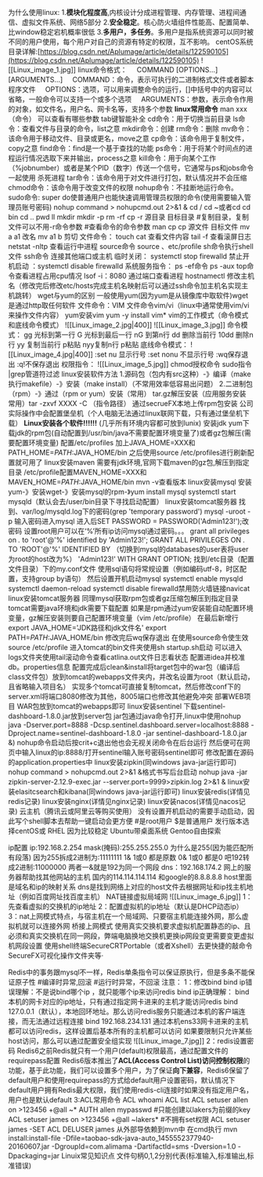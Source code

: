 为什么使用linux:
	1.**模块化程度高**,内核设计分成进程管理、内存管理、进程间通信、虚拟文件系统、网络5部分
	2.**安全稳定**。核心防火墙组件性能高、配置简单、比window稳定宕机概率很低
	3.**多用户，多任务**。多用户是指系统资源可以同时被不同的用户使用，每个用户对自己的资源有特定的权限，互不影响。
centOS系统目录详解:[https://blog.csdn.net/Aplumage/article/details/122590105](https://blog.csdn.net/Aplumage/article/details/122590105)
![[Linux_image_1.jpg]]
linux命令格式：
	    COMMAND \[OPTIONS...] \[ARGUMENTS...]
	    COMMAND：命令，表示可执行的二进制格式文件或者脚本程序文件
	    OPTIONS：选项，可以用来调整命令的运行，[]中括号中的内容可以省略，一般命令可以支持一个或多个选项
	    ARGUMENTS：参数，表示命令作用的对象，如文件名，用户名、网卡名等，支持多个参数
**linux常用命令**
	man xxx（命令） 可以查看有哪些参数
	tab键智能补全
	cd命令：用于切换当前目录
	ls命令：查看文件与目录的命令，list之意
	mkdir命令：创建
	rm命令：删除
	mv命令：该命令用于移动文件、目录或更名，move之意
	cp命令：该命令用于复制文件，copy之意
	find命令：find是一个基于查找的功能
	ps命令：用于将某个时间点的进程运行情况选取下来并输出，process之意
	kill命令：用于向某个工作（%jobnumber）或者是某个PID（数字）传送一个信号，它通常与ps和jobs命令一起使用 杀死进程
	tar命令：该命令用于对文件进行打包，默认情况并不会压缩
	chmod命令：该命令用于改变文件的权限
	nohup命令：不挂断地运行命令。
	sudo命令: super do使普通用户也能快速调用管理员权限的命令(使用需要输入管理员账号密码)
	nohup command > nohupcmd.out 2>&1 &
	cd /
	cd ~或者cd
	cd bin
	cd ..
	pwd
	ll
	mkdir
	mkdir -p
	rm -rf
	cp -r 源目录 目标目录 #复制目录，复制文件可以不用-r命令参数
	#查看命令的命令参数
	man cp
	cp 源文件 目标文件
	mv a a1 改名
	mv a1 b 剪切
	文件命令：
	touch
	cat 查看文件内容
	tail -f 查看滚屏日志
	netstat -nltp 查看运行中进程
	source命令 source 、etc/profile
	sh命令执行shell文件
	ssh命令 连接其他端口或主机
	临时关闭： systemctl stop firewalld
	禁止开机启动 ：systemctl disable firewalld
	系统服务指令：
	ps -ef命令 ps -aux
	top命令查看进程占用cpu情况
	lsof -i：8080 通过端口查看进程
	hostnamectl 修改主机名（修改完后修改etc/hosts完成主机名映射后可以通过ssh命令加主机名实现主机跳转）
wget与yum的区别
	一般使用yum(因为yum是从镜像库中取软件)wget是通过http取任何软件
文件命令：VIM
	文件命令vim/vi（linux中通常使用vim/vi来操作文件内容）
	yum安装vim
	yum -y install vim*
	vim的工作模式（命令模式和底线命令模式）
	![[Linux_image_2.jpg|400]]
	![[Linux_image_3.jpg]]
	命令模式：
	gg 光标到第一行
	G 光标到最后一行
	nG 到第n行
	dd 删除当前行
	10dd 删除n行
	yy 复制当前行 p粘贴
	nyy复制n行 p粘贴
	底线命令模式：
	![[Linux_image_4.jpg|400]]
	:set nu 显示行号
	:set nonu 不显示行号
	:wq保存退出
	:q!不保存退出
	权限指令：
	![[Linux_image_5.jpg]]
	chmod授权命令
	sudo指令
	|grep管道符过滤
linux安装软件方法
	1.源码包（包内有src这种）-》编译（make执行makefile）-》安装（make install）（不常用效率低容易出问题）
	2.二进制包（rpm）-》通过（rpm or yum）安装（常用）
	tar.gz解压安装（应用服务安装 常用）tar -zxvf XXXX -C （指令路径）
	通过secrueFX本地上传rpm包安装
	公司实际操作中会配置堡垒机（个人电脑无法通过linux联网下载，只有通过堡垒机下载）
**Linux安装各个软件!!!!!!**
	(几乎所有环境内容都可放到lunix)
	安装jdk
		yum下载jdk的rpm包(自动配置到/usr/bin/java不需要配置环境变量了)或者gz包解压(需要配置环境变量)
		配置/etc/profiles
		加上JAVA_HOME=XXX和PATH_HOME=$PATH:$JAVA_HOME/bin
		之后使用source /etc/profiles进行刷新配置就可用了
	linux安装maven
		需要有jdk环境,官网下载maven的gz包,解压到指定目录
		/etc/profile配置MAVEN_HOME=XXX和MAVEN_HOME=$PATH:$JAVA_HOME/bin
		mvn -v查看版本
	linux安装mysql
		安装yum-》安装wget-》安装mysql的rpm-》yum install mysql
		systemctl start mysqld（默认会去/user/bin目录下寻找启动配置）
		linux安装tomcat服务器
		找到、var/log/mysqld.log下的密码(grep 'temporary password')
		mysql -uroot -p 输入密码进入mysql
		进入后SET PASSWORD = PASSWORD('Admin123!');改密码
		设置root用户可以在‘%’所有ip访问mysql通过密码。。。
		grant all privileges on *.* to 'root'@'%' identified by 'Admin123!';
		GRANT ALL PRIVILEGES ON *.* TO 'ROOT'@'%' IDENTIFIED BY
		（切换到mysql的databases的user表将user为root的host改为%）
		'Admin123!' WITH GRANT OPTION;
		找到/etc目录（配置文件目录）下的my.conf文件
		使用sql语句将常规设置（例如编码utf-8，时区配置，支持group by语句）
		然后设置开机启动mysql
		systemctl enable mysqld
		systemctl daemon-reload
		systemctl disable firewalld禁用防火墙链接navicat
	linux安装tomcat服务器
		同理mysql获取rpm包或者gz压缩包解压到指定目录
		tomcat需要java环境和jdk需要下载配置
		如果是rpm通过yum安装能自动配置环境变量，gz解压安装则要自己配置环境变量（vim /etc/profile）
		在最后新增行 export JAVA_HOME='JDK路径和jdk文件名'
		export PATH=$PATH:$JAVA_HOME/bin
		修改完后wq保存退出 在使用source命令使生效source /etc/profile
		进入tomcat的bin文件夹使用sh startup.sh启动
		可以进入logs文件夹使用tail滚动命令查看catlina.out文件日志看状态
		配置进idea并校准db。properties信息
		配置完成后clean&install将target包中的war包（编译后class文件包）放到tomcat的webapps文件夹内，并改名设置为root（默认启动，且省略输入项目名）
		实现多个tomcat可直接复制tomcat，然后修改conf下的server.xml将端口8080修改为其他，8005端口也修改其他避免冲突
		部署WEB项目
		WAR包放到tomcat的webapps即可
	linux安装sentinel
		下载sentinel-dashboard-1.8.0.jar放到server包
		jar包通过java命令打开,linux中使用nohup java -Dserver.port=8888 -Dcsp.sentinel.dashboard.server=localhost:8888 -Dproject.name=sentinel-dashboard-1.8.0 -jar sentinel-dashboard-1.8.0.jar &)
		nohup命令启动后按crit+c退出他也会无视关闭命令在后台运行
		然后便可在网页中输入linux的ip:8888/打开sentinel输入账号密码sentinel即可
		修改配置在源码的application.properties中
	linux安装zipkin(同windows java-jar运行即可)
	nohup command > nohupcmd.out 2>&1 &格式书写后台启动
	nohup java -jar zipkin-server-2.12.9-exec.jar --server.port=9999>zipkin.log 2>&1 &
	linux安装elasitcsearch和kibana(同windows java-jar运行即可)
	linux安装redis(详情见redis记录)
	linux安装nginx(详情见nginx记录)
	linux安装nacos(详情见nacos记录)
云主机（腾讯云或阿里云等购买使用）
没有设置开机启动的需要手动启动，因此写个shell脚本去帮助一键启动会更方便
\#是root用户 $是普通用户
发行版本选择centOS或 RHEL 因为比较稳定
Ubuntu带桌面系统 Gentoo自由探索

ip配置
ip:192.168.2.254
mask(掩码):255.255.255.0
为什么是255(因为能匹配所有段落)
因为255拆成2进制为:11111111
1& 1或0 都是原数
0& 1或0 都是0
吧192转成2进制:11000000
两者一&就是192为同一个网段
dns：192.168.174.2 网上的服务器帮助找其他网站的主机 国内的114.114.114.114 和google的8.8.8.8.8
host里面是域名和ip的映射关系
dns是找到网络上对应的host文件去根据网址和ip找主机地址（例如百度网址找百度主机）
NAT链接虚拟局域网
![[Linux_image_6.jpg]]
1：先查看虚拟的交换机的ip地址
2：配置虚拟机的ip地址（默认是DHCP动态ip）
3：nat上网模式特点，与宿主机在一个局域网、只要宿主机能连接外网，那么虚拟机就可以连接外网
桥接上网模式
使用真实交换机要求虚拟机配置静态的ip、且必须和真实交换机在同一网段，弊端电脑换地交换机更换ip网段变更需要变更虚拟机网段设置
使用shell终端SecureCRTPortable（或者Xshell）去更快捷的敲命令
SecureFX可视化操作文件夹等·

Redis中的事务跟mysql不一样，Redis单条指令可以保证原执行，但是多条不能保证原子性
\#编译时异常,回滚
\#运行时异常，不回滚
注意：
1：修改bind
	bind ip错误理解：不是说bind哪个ip ，就只能哪个ip来访问redis
	bind ip正确理解： bind本机的网卡对应的ip地址，只有通过指定网卡进来的主机才能访问redis
	bind 127.0.0.1（默认），本地回环地址。那么访问redis服务只能通过本机的客户端连接，而无法通过远程连接
	bind 192.168.234.131 通过本机ens33网卡进来的主机都可以访问redis，这样设置后基本所有的主机都可以访问
	如果要限制只允许某些host访问，那么可以通过配置安全组实现
![[Linux_image_7.jpg]]
2：redis设置密码
	Redis6之前Redis就只有一个用户(default)权限最高，通过配置文件的requirepass配置
	Redis6版本推出了**ACL(Access Control List)访问控制权限**的功能，基于此功能，我们可以设置多个用户，为了保证**向下兼容**，Redis6保留了default用户和使用requirepass的方式给default用户设置密码，默认情况下default用户拥有Redis最大权限，我们使用redis-cli连接时如果没有指定用户名，用户也是默认default
3:ACL常用命令
	ACL whoami
	ACL list
	ACL setuser allen on >123456 +@all ~*
	AUTH allen mypasswd
	#只能创建以lakers为前缀的key
	ACL setuser james on >123456 +@all ~lakers*
	#不拥有set权限
	ACL setuser james -SET
	ACL DELUSER james
从外部导依赖到mvn中 在cmd执行
mvn install:install-file -Dfile=taobao-sdk-java-auto_1455552377940-20160607.jar -DgroupId=com.alimama -DartifactId=sms -Dversion=1.0 -Dpackaging=jar
Linuix常见知识点
文件句柄0,1,2分别代表(标准输入,标准输出,标准错误)